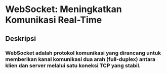 # WebSocket: Meningkatkan Komunikasi Real-Time
## Deskripsi
### WebSocket adalah protokol komunikasi yang dirancang untuk memberikan kanal komunikasi dua arah (full-duplex) antara klien dan server melalui satu koneksi TCP yang stabil.
